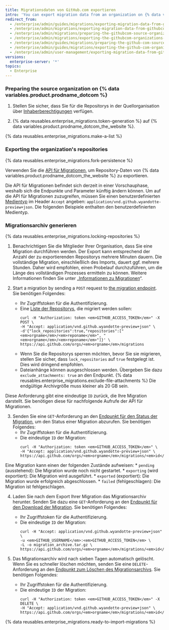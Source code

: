 ```yaml
---
title: Migrationsdaten von GitHub.com exportieren
intro: 'You can export migration data from an organization on {% data variables.product.prodname_dotcom_the_website %} by using the API to select repositories to migrate, then generating a migration archive that you can import into a {% data variables.product.prodname_ghe_server %} instance.'
redirect_from:
  - /enterprise/admin/guides/migrations/exporting-migration-data-from-github-com
  - /enterprise/admin/migrations/exporting-migration-data-from-githubcom
  - /enterprise/admin/migrations/preparing-the-githubcom-source-organization
  - /enterprise/admin/migrations/exporting-the-githubcom-organizations-repositories
  - /enterprise/admin/guides/migrations/preparing-the-github-com-source-organization
  - /enterprise/admin/guides/migrations/exporting-the-github-com-organization-s-repositories
  - /enterprise/admin/user-management/exporting-migration-data-from-githubcom
versions:
  enterprise-server: '*'
topics:
  - Enterprise
---
```


### Preparing the source organization on {% data variables.product.prodname_dotcom %}

1. Stellen Sie sicher, dass Sie für die Repositorys in der Quellorganisation über [Inhaberberechtigungen](/articles/permission-levels-for-an-organization/) verfügen.

2. {% data reusables.enterprise_migrations.token-generation %} auf {% data variables.product.prodname_dotcom_the_website %}.

{% data reusables.enterprise_migrations.make-a-list %}

### Exporting the organization's repositories

{% data reusables.enterprise_migrations.fork-persistence %}

Verwenden Sie die <a href="/rest/reference/migrations" class="dotcom-only">API für Migrationen</a>, um Repository-Daten von {% data variables.product.prodname_dotcom_the_website %} zu exportieren.

Die API für Migrationen befindet sich derzeit in einer Vorschauphase, weshalb sich die Endpunkte und Parameter künftig ändern können. Um auf die API für Migrationen zuzugreifen, müssen Sie einen benutzerdefinierten [Medientyp](/rest/overview/media-types) im Header `Accept` angeben: `application/vnd.github.wyandotte-preview+json`. Die folgenden Beispiele enthalten den benutzerdefinierten Medientyp.

### Migrationsarchiv generieren

{% data reusables.enterprise_migrations.locking-repositories %}

1. Benachrichtigen Sie die Mitglieder Ihrer Organisation, dass Sie eine Migration durchführen werden. Der Export kann entsprechend der Anzahl der zu exportierenden Repositorys mehrere Minuten dauern. Die vollständige Migration, einschließlich des Imports, dauert ggf. mehrere Stunden. Daher wird empfohlen, einen Probelauf durchzuführen, um die Länge des vollständigen Prozesses ermitteln zu können. Weitere Informationen finden Sie unter „[Informationen zu Migrationen](/enterprise/admin/migrations/about-migrations#types-of-migrations)“.

2. Start a migration by sending a `POST` request to <a href="/rest/reference/migrations#start-an-organization-migration" class="dotcom-only">the migration endpoint</a>. Sie benötigen Folgendes:
    * Ihr Zugriffstoken für die Authentifizierung.
    * Eine [Liste der Repositorys](/rest/reference/repos#list-organization-repositories), die migriert werden sollen:
      ```shell
      curl -H "Authorization: token <em>GITHUB_ACCESS_TOKEN</em>" -X POST \
      -H "Accept: application/vnd.github.wyandotte-preview+json" \
      -d'{"lock_repositories":true,"repositories":["<em>orgname</em>/<em>reponame</em>", "<em>orgname</em>/<em>reponame</em>"]}' \
      https://api.github.com/orgs/<em>orgname</em>/migrations
      ```
    *  Wenn Sie die Repositorys sperren möchten, bevor Sie sie migrieren, stellen Sie sicher, dass `lock_repositories` auf `true` festgelegt ist. Dies wird dringend empfohlen.
    * Dateianhänge können ausgeschlossen werden. Übergeben Sie dazu `exclude_attachments: true` an den Endpunkt. {% data reusables.enterprise_migrations.exclude-file-attachments %} Die endgültige Archivgröße muss kleiner als 20 GB sein.

  Diese Anforderung gibt eine eindeutige `ID` zurück, die Ihre Migration darstellt. Sie benötigen diese für nachfolgende Aufrufe der API für Migrationen.

3. Senden Sie eine `GET`-Anforderung an den <a href="/rest/reference/migrations#get-an-organization-migration-status" class="dotcom-only">Endpunkt für den Status der Migration</a>, um den Status einer Migration abzurufen. Sie benötigen Folgendes:
    * Ihr Zugriffstoken für die Authentifizierung.
    * Die eindeutige `ID` der Migration:
      ```shell
      curl -H "Authorization: token <em>GITHUB_ACCESS_TOKEN</em>" \
      -H "Accept: application/vnd.github.wyandotte-preview+json" \
      https://api.github.com/orgs/<em>orgname</em>/migrations/<em>id</em>
      ```

  Eine Migration kann einen der folgenden Zustände aufweisen:
    * `pending` (ausstehend): Die Migration wurde noch nicht gestartet.
    * `exporting` (wird exportiert): Die Migration wird ausgeführt.
    * `exported` (exportiert): Die Migration wurde erfolgreich abgeschlossen.
    * `failed` (fehlgeschlagen): Die Migration ist fehlgeschlagen.

4. Laden Sie nach dem Export Ihrer Migration das Migrationsarchiv herunter. Senden Sie dazu eine `GET`-Anforderung an den <a href="/rest/reference/migrations#download-an-organization-migration-archive" class="dotcom-only">Endpunkt für den Download der Migration</a>. Sie benötigen Folgendes:
    * Ihr Zugriffstoken für die Authentifizierung.
    * Die eindeutige `ID` der Migration:
      ```shell
      curl -H "Accept: application/vnd.github.wyandotte-preview+json" \
      -u <em>GITHUB_USERNAME</em>:<em>GITHUB_ACCESS_TOKEN</em> \
      -L -o migration_archive.tar.gz \
      https://api.github.com/orgs/<em>orgname</em>/migrations/<em>id</em>/archive
      ```

5. Das Migrationsarchiv wird nach sieben Tagen automatisch gelöscht. Wenn Sie es schneller löschen möchten, senden Sie eine `DELETE`-Anforderung an den <a href="/rest/reference/migrations#delete-an-organization-migration-archive" class="dotcom-only">Endpunkt zum Löschen des Migrationsarchivs</a>. Sie benötigen Folgendes:
    * Ihr Zugriffstoken für die Authentifizierung.
    * Die eindeutige `ID` der Migration:
      ```shell
      curl -H "Authorization: token <em>GITHUB_ACCESS_TOKEN</em>" -X DELETE \
      -H "Accept: application/vnd.github.wyandotte-preview+json" \
      https://api.github.com/orgs/<em>orgname</em>/migrations/<em>id</em>/archive
      ```
{% data reusables.enterprise_migrations.ready-to-import-migrations %}
